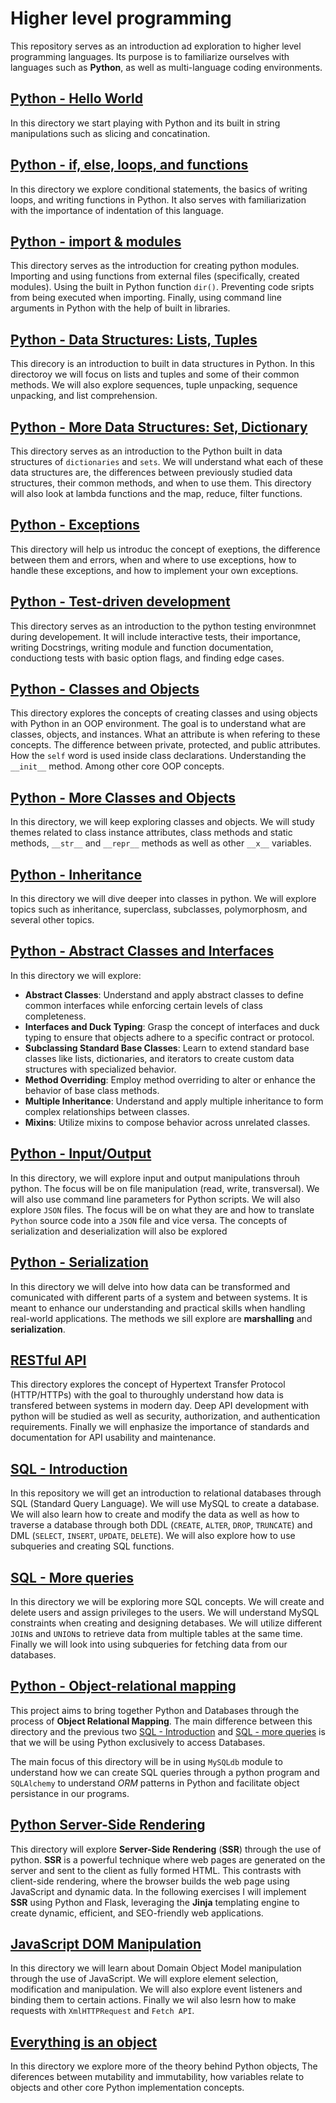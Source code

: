 # Higher level programming
This repository serves as an introduction ad exploration to higher level programming languages.
Its purpose is to familiarize ourselves with languages such as **Python**, as well as multi-language coding environments.

## [Python - Hello World](/python-hello_world/)
In this directory we start playing with Python and its built in string manipulations such as slicing and concatination.

## [Python - if, else, loops, and functions](/python-if_else_loops_functions/)
In this directory we explore conditional statements, the basics of writing loops, and writing functions in Python.
It also serves with familiarization with the importance of indentation of this language.

## [Python - import & modules](/python-import_modules/)
This directory serves as the introduction for creating python modules.  Importing and using functions from external files (specifically, created modules).  Using the built in Python function `dir()`.  Preventing code sripts from being executed when importing.  Finally, using command line arguments in Python with the help of built in libraries.

## [Python - Data Structures: Lists, Tuples](/python-data_structures/)
This direcory is an introduction to built in data structures in Python.  In this directoroy we will focus on lists and tuples and some of their common  methods. We will also explore sequences, tuple unpacking, sequence unpacking, and list comprehension.

## [Python - More Data Structures: Set, Dictionary](/python-more_data_structures/)
This directory serves as an introduction to the Python built in data structures of `dictionaries` and `sets`. We will understand what each of these data structures are, the differences between previously studied data structures, their common methods, and when to use them.  This directory will also look at lambda functions and the map, reduce, filter functions.

## [Python - Exceptions](/python-exceptions/)
This directory will help us introduc the concept of exeptions, the difference between them and errors, when and where to use exceptions, how to handle these exceptions, and how to implement your own exceptions.

## [Python - Test-driven development](/python-test_driven_development/)
This directory serves as an introduction to the python testing environmnet during developement.
It will include interactive tests, their importance, writing Docstrings, writing module and function documentation, conductiong tests with basic option flags, and finding edge cases.

## [Python - Classes and Objects](/python-classes/)
This directory explores the concepts of creating classes and using objects with Python in an OOP environment.
The goal is to understand what are classes, objects, and instances.  What an attribute is when refering to these concepts.  The difference between private, protected, and public attributes.  How the `self` word is used inside class declarations.  Understanding the `__init__` method. Among other core OOP concepts.

## [Python - More Classes and Objects](/python-more_classes/)
In this directory, we will keep exploring classes and objects.
We will study themes related to class instance attributes, class methods and static methods, `__str__` and `__repr__` methods as well as other `__x__` variables.

## [Python - Inheritance](/python-inheritance/)
In this directory we will dive deeper into classes in python.  We will explore topics such as inheritance, superclass, subclasses, polymorphosm, and several other topics.

## [Python - Abstract Classes and Interfaces](/python-abc/)
In this directory we will explore:
* **Abstract Classes**: Understand and apply abstract classes to define common interfaces while enforcing certain levels of class completeness.
* **Interfaces and Duck Typing**: Grasp the concept of interfaces and duck typing to ensure that objects adhere to a specific contract or protocol.
* **Subclassing Standard Base Classes**: Learn to extend standard base classes like lists, dictionaries, and iterators to create custom data structures with specialized behavior.
* **Method Overriding**: Employ method overriding to alter or enhance the behavior of base class methods.
* **Multiple Inheritance**: Understand and apply multiple inheritance to form complex relationships between classes.
* **Mixins**: Utilize mixins to compose behavior across unrelated classes.

## [Python - Input/Output](/python-input_output/)
In this directory, we will explore input and output manipulations throuh python.  The focus will be on file manipulation (read, write, transversal).  We will also use command line parameters for Python scripts.
We will also explore `JSON` files. The focus will be on what they are and how to translate `Python` source code into a `JSON` file and vice versa. The concepts of serialization and deserialization will also be explored

## [Python - Serialization](/python-serialization/)
In this directory we will delve into how data can be transformed and comunicated with different parts of a system and between systems.  It is meant to enhance our understanding and practical skills when handling real-world applications.  The methods we sill explore are **marshalling** and **serialization**.

## [RESTful API](/restful-api/)
This directory explores the concept of Hypertext Transfer Protocol (HTTP/HTTPs) with the goal to thuroughly understand how data is transfered between systems in modern day.  Deep API development with python will be studied as well as security, authorization, and authentication requirements.  Finally we will enphasize the importance of standards and documentation for API usability and maintenance.

## [SQL - Introduction](/SQL_introduction/)
In this repository we will get an introduction to relational databases through SQL (Standard Query Language).  We will use MySQL to create a database.  We will also learn how to create and modify the data as well as how to traverse a database through both DDL (`CREATE`, `ALTER`, `DROP`, `TRUNCATE`) and DML (`SELECT`, `INSERT`, `UPDATE`, `DELETE`).  We will also explore how to use subqueries and creating SQL functions.

## [SQL - More queries](/SQL_more_queries/)
In this directory we will be exploring more SQL concepts.  We will create and delete users and assign privileges to the users.  We will understand MySQL constraints when creating and designing detabases. We will utilize different `JOIN`s and `UNION`s to retrieve data from multiple tables at the same time.  Finally we will look into using subqueries for fetching data from our databases.

## [Python - Object-relational mapping](/python-object_relational_mapping/)
This project aims to bring together Python and Databases through the process of **Object Relational Mapping**.  The main difference between this directory and the previous two [SQL - Introduction](/SQL_introduction/) and [SQL - more queries](/SQL_more_queries/) is that we will be using Python exclusively to access Databases.

The main focus of this directory will be in using `MySQLdb` module to understand how we can create SQL queries through a python program and `SQLAlchemy` to understand *ORM* patterns in Python and facilitate object persistance in our programs.

## [Python Server-Side Rendering](/python-server_side_rendering/)
This directory will explore **Server-Side Rendering** (**SSR**) through the use of python. **SSR** is a powerful technique where web pages are generated on the server and sent to the client as fully formed HTML. This contrasts with client-side rendering, where the browser builds the web page using JavaScript and dynamic data. In the following exercises I will implement **SSR** using Python and Flask, leveraging the **Jinja** templating engine to create dynamic, efficient, and SEO-friendly web applications.

## [JavaScript DOM Manipulation](/javascript-dom_manipulation/)
In this directory we will learn about Domain Object Model manipulation through the use of JavaScript.  We will explore element selection, modification and manipulation.  We will also explore event listeners and binding them to certain actions. Finally we wil also lesrn how to make requests with `XmlHTTPRequest` and `Fetch API`.

## [Everything is an object](/python-everything_is_object/)
In this directory we explore more of the theory behind Python objects,  The diferences between mutability and immutability, how variables relate to objects and other core Python implementation concepts.
